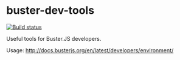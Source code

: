 # buster-dev-tools

[![Build status](https://secure.travis-ci.org/busterjs/buster-dev-tools.png?branch=master)](http://travis-ci.org/busterjs/buster-dev-tools)

Useful tools for Buster.JS developers.

Usage: http://docs.busterjs.org/en/latest/developers/environment/
